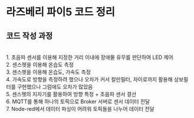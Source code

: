 # 라즈베리 파이5 코드 정리

## 코드 작성 과정
<br>
1. 초음파 센서를 이용해 지정한 거리 이내에 장애물 유무를 판단하여 LED 제어<br>
2. 센스헷을 이용해 온습도 측정<br>
3. 센스헷을 이용해 온습도, 가속도 측정<br>
4. 가속도로 방향을 측정하려 했으나 오차가 커서 칼만필터, 자이로까지 활용해 상보필터를 구현했으나 그럼에도 오차가 많았음<br>
5. 센스헷의 지자기를 활용하여 방향 특정 + 초음파 센서 결선<br>
6. MQTT를 통해 하나의 토픽으로 Broker 서버로 센서 데이터 전달<br>
7. Node-red에서 데이터 파싱이 어려워 토픽들을 나누어 데이터 전달<br>
